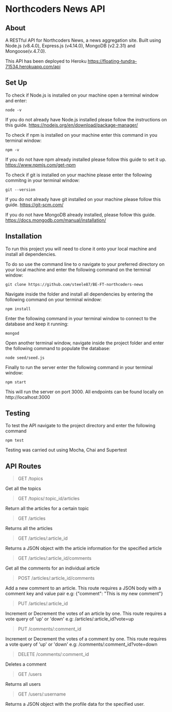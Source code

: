 # Northcoders News API

## About

A RESTful API for Northcoders News, a news aggregation site. Built using Node.js (v8.4.0), Express.js (v4.14.0), MongoDB (v2.2.31) and Mongoose(v.4.7.0).

This API has been deployed to Heroku https://floating-tundra-71534.herokuapp.com/api

## Set Up
To check if Node.js is installed on your machine open a terminal window and enter:

`node -v`

If you do not already have Node.js installed please follow the instructions on this guide. https://nodejs.org/en/download/package-manager/

To check if npm is installed on your machine enter this command in you terminal window:

`npm -v`

If you do not have npm already installed please follow this guide to set it up. https://www.npmjs.com/get-npm

To check if git is installed on your machine please enter the following commitng in your terminal window:

`git --version`

If you do not already have git installed on your machine please follow this guide. https://git-scm.com/

If you do not have MongoDB already installed, please follow this guide. https://docs.mongodb.com/manual/installation/

## Installation
To run this project you will need to clone it onto your local machine and install all dependencies.

To do so use the command line to o navigate to your preferred directory on your local machine and enter the following command on the terminal window:

`git clone https://github.com/steele87/BE-FT-northcoders-news`

Navigate inside the folder and install all dependencies by entering the following command on your terminal window:

`npm install`

Enter the following command in your terminal window to connect to the database and keep it running:

`mongod`

Open another terminal window, navigate inside the project folder and enter the following command to populate the database:

`node seed/seed.js`

Finally to run the server enter the following command in your terminal window:

`npm start`

This will run the server on port 3000. All endpoints can be found locally on http://localhost:3000

## Testing

To test the API navigate to the project directory and enter the following command

`npm test`

Testing was carried out using Mocha, Chai and Supertest

## API Routes

> GET /topics

Get all the topics

>GET /topics/:topic_id/articles

Return all the articles for a certain topic

>GET /articles

Returns all the articles

>GET /articles/:article_id

Returns a JSON object with the article information for the specified article

>GET /articles/:article_id/comments

Get all the comments for an individual article

>POST /articles/:article_id/comments

Add a new comment to an article. This route requires a JSON body with a comment key and value pair e.g: {"comment": "This is my new comment"}

>PUT /articles/:article_id

Increment or Decrement the votes of an article by one. This route requires a vote query of 'up' or 'down' e.g: /articles/:article_id?vote=up

>PUT /comments/:comment_id

Increment or Decrement the votes of a comment by one. This route requires a vote query of 'up' or 'down' e.g: /comments/:comment_id?vote=down

>DELETE /comments/:comment_id

Deletes a comment

>GET /users

Returns all users

>GET /users/:username

Returns a JSON object with the profile data for the specified user.